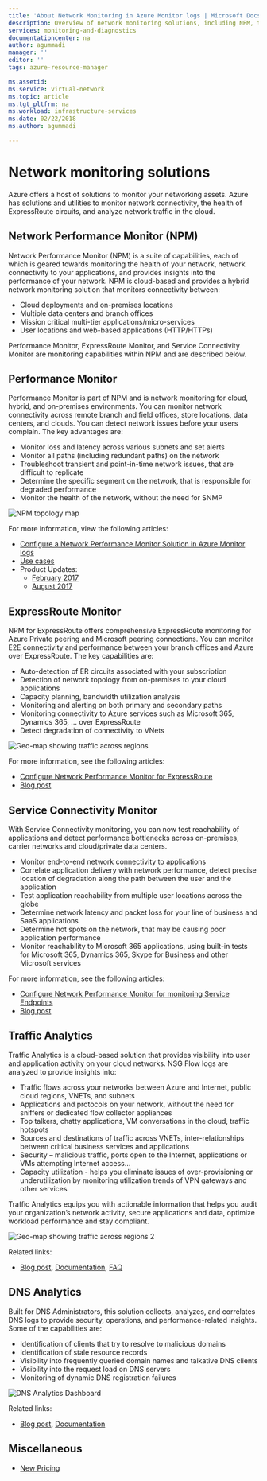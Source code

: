 ```yaml
---
title: 'About Network Monitoring in Azure Monitor logs | Microsoft Docs'
description: Overview of network monitoring solutions, including NPM, to manage networks across cloud, on-premises, and hybrid environments.
services: monitoring-and-diagnostics
documentationcenter: na
author: agummadi
manager: ''
editor: ''
tags: azure-resource-manager

ms.assetid: 
ms.service: virtual-network
ms.topic: article
ms.tgt_pltfrm: na
ms.workload: infrastructure-services
ms.date: 02/22/2018
ms.author: agummadi

---
```

# Network monitoring solutions 

Azure offers a host of solutions to monitor your networking assets. Azure has solutions and utilities to monitor network connectivity, the health of ExpressRoute circuits, and analyze network traffic in the cloud.

## Network Performance Monitor (NPM)

Network Performance Monitor (NPM) is a suite of capabilities, each of which is geared towards monitoring the health of your network, network connectivity to your applications, and provides insights into the performance of your network. NPM is cloud-based and provides a hybrid network monitoring solution that monitors connectivity between:
 
* Cloud deployments and on-premises locations
* Multiple data centers and branch offices
* Mission critical multi-tier applications/micro-services
* User locations and web-based applications (HTTP/HTTPs) 

Performance Monitor, ExpressRoute Monitor, and Service Connectivity Monitor are monitoring capabilities within NPM and are described below.

## Performance Monitor

Performance Monitor is part of NPM and is network monitoring for cloud, hybrid, and on-premises environments. You can monitor network connectivity across remote branch and field offices, store locations, data centers, and clouds. You can detect network issues before your users complain. The key advantages are:

* Monitor loss and latency across various subnets and set alerts
* Monitor all paths (including redundant paths) on the network
* Troubleshoot transient and point-in-time network issues, that are difficult to replicate
* Determine the specific segment on the network, that is responsible for degraded performance
* Monitor the health of the network, without the need for SNMP

![NPM topology map](./media/network-monitoring-overview/npm-topology-map.png) 

For more information, view the following articles:

* [Configure a Network Performance Monitor Solution in Azure Monitor logs](/previous-versions/azure/azure-monitor/insights/network-performance-monitor) 
* [Use cases](/archive/blogs/msoms/monitor-on-premises-cloud-iaas-and-hybrid-networks-using-oms-network-performance-monitor)
* Product Updates:
  * [February 2017](/archive/blogs/msoms/oms-network-performance-monitor-is-now-generally-available)
  * [August 2017](/archive/blogs/msoms/improvements-to-oms-network-performance-monitor)

## ExpressRoute Monitor

NPM for ExpressRoute offers comprehensive ExpressRoute monitoring for Azure Private peering and Microsoft peering connections. You can monitor E2E connectivity and performance between your branch offices and Azure over ExpressRoute. The key capabilities are:

* Auto-detection of ER circuits associated with your subscription
* Detection of network topology  from on-premises to your cloud applications
* Capacity planning,  bandwidth utilization analysis
* Monitoring and alerting on both primary and secondary paths
* Monitoring connectivity to Azure services such as Microsoft 365, Dynamics 365, ... over ExpressRoute
* Detect degradation of connectivity to VNets

![Geo-map showing traffic across regions](./media/network-monitoring-overview/expressroute-topology-map.png) 

For more information, see the following articles:

* [Configure Network Performance Monitor for ExpressRoute](../expressroute/how-to-npm.md)
* [Blog post](https://aka.ms/NPMExRmonitorGA)

## Service Connectivity Monitor

With Service Connectivity monitoring, you can now test reachability of applications and detect performance bottlenecks across on-premises, carrier networks and cloud/private data centers.

* Monitor end-to-end network connectivity to applications
* Correlate application delivery with network performance, detect precise location of degradation along the path between the user and the application
* Test application reachability from multiple user locations across the globe
* Determine network latency and packet loss for your line of business and SaaS applications
* Determine hot spots on the network, that may be causing poor application performance
* Monitor reachability to Microsoft 365 applications, using built-in tests for Microsoft 365, Dynamics 365, Skype for Business and other Microsoft services

For more information, see the following articles:

* [Configure Network Performance Monitor for monitoring Service Endpoints](/previous-versions/azure/azure-monitor/insights/network-performance-monitor-service-connectivity#configuration)
* [Blog post](https://aka.ms/svcendptmonitor)

## Traffic Analytics
Traffic Analytics is a cloud-based solution that provides  visibility into user and application activity on your cloud networks. NSG Flow logs are analyzed to provide insights into:

* Traffic flows across your networks between Azure and Internet,  public cloud regions, VNETs, and subnets
* Applications and protocols on your network, without the need for sniffers or dedicated flow collector appliances
* Top talkers, chatty applications, VM conversations in the cloud, traffic hotspots
* Sources and destinations of traffic across VNETs, inter-relationships between critical business services and applications
* Security – malicious traffic, ports open to the Internet,  applications or VMs attempting Internet access…
* Capacity utilization - helps you eliminate issues of over-provisioning or underutilization by monitoring utilization trends of VPN gateways and other services

Traffic Analytics equips you with actionable information that helps you audit your organization’s network activity, secure applications and data,  optimize workload performance and stay compliant.

![Geo-map showing traffic across regions 2](../network-watcher/media/traffic-analytics/geo-map-view-showcasing-traffic-distribution-to-countries-and-continents.png) 

Related links:
* [Blog post](https://aka.ms/trafficanalytics), [Documentation](../network-watcher/traffic-analytics.md), [FAQ](../network-watcher/traffic-analytics-faq.yml)

## DNS Analytics
Built for DNS Administrators, this solution collects, analyzes, and correlates DNS logs to provide security, operations, and performance-related insights.  Some of the capabilities are:

* Identification of clients that try to resolve to malicious domains
* Identification of stale resource records
* Visibility into frequently queried domain names and talkative DNS clients
* Visibility into the request load on DNS servers
* Monitoring of dynamic DNS registration failures

![DNS Analytics Dashboard](./media/network-monitoring-overview/dns-analytics-overview.png) 

Related links:
* [Blog post](/archive/blogs/msoms/introducing-oms-dns-analytics), [Documentation](/previous-versions/azure/azure-monitor/insights/dns-analytics)

## Miscellaneous

* [New Pricing](/previous-versions/azure/azure-monitor/insights/network-performance-monitor-pricing-faq)